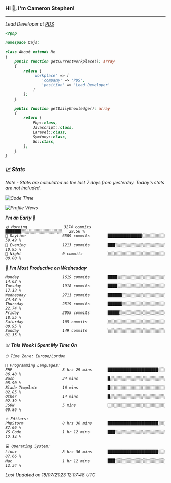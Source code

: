 ### Hi 👋, I'm Cameron Stephen!
<hr>
<p><em>Lead Developer at <a href="https://prindatasolutions.co.uk">PDS</a></p>


```php
<?php

namespace Cajs;

class About extends Me
{
    public function getCurrentWorkplace(): array
    {
        return [
            'workplace' => [
                'company' => 'PDS',
                'position' => 'Lead Developer'
            ]
        ];
    }

    public function getDailyKnowledge(): array
    {
        return [
            Php::class,
            Javascript::class,
            Laravel::class,
            Symfony::class,
            Go::class,
        ];
    }
}
```

### 📈 Stats
<p><em>Note - Stats are calculated as the last 7 days from yesterday. Today's stats are not included.</em></p>


<!--START_SECTION:waka-->
![Code Time](http://img.shields.io/badge/Code%20Time-3%2C462%20hrs%2045%20mins-blue)

![Profile Views](http://img.shields.io/badge/Profile%20Views-13-blue)

**I'm an Early 🐤** 

```text
🌞 Morning                3274 commits        ███████░░░░░░░░░░░░░░░░░░   29.56 % 
🌆 Daytime                6589 commits        ███████████████░░░░░░░░░░   59.49 % 
🌃 Evening                1213 commits        ███░░░░░░░░░░░░░░░░░░░░░░   10.95 % 
🌙 Night                  0 commits           ░░░░░░░░░░░░░░░░░░░░░░░░░   00.00 % 
```
📅 **I'm Most Productive on Wednesday** 

```text
Monday                   1619 commits        ████░░░░░░░░░░░░░░░░░░░░░   14.62 % 
Tuesday                  1918 commits        ████░░░░░░░░░░░░░░░░░░░░░   17.32 % 
Wednesday                2711 commits        ██████░░░░░░░░░░░░░░░░░░░   24.48 % 
Thursday                 2519 commits        ██████░░░░░░░░░░░░░░░░░░░   22.74 % 
Friday                   2055 commits        █████░░░░░░░░░░░░░░░░░░░░   18.55 % 
Saturday                 105 commits         ░░░░░░░░░░░░░░░░░░░░░░░░░   00.95 % 
Sunday                   149 commits         ░░░░░░░░░░░░░░░░░░░░░░░░░   01.35 % 
```


📊 **This Week I Spent My Time On** 

```text
🕑︎ Time Zone: Europe/London

💬 Programming Languages: 
PHP                      8 hrs 29 mins       ██████████████████████░░░   86.48 % 
Bash                     34 mins             █░░░░░░░░░░░░░░░░░░░░░░░░   05.90 % 
Blade Template           16 mins             █░░░░░░░░░░░░░░░░░░░░░░░░   02.85 % 
Other                    14 mins             █░░░░░░░░░░░░░░░░░░░░░░░░   02.39 % 
JSON                     5 mins              ░░░░░░░░░░░░░░░░░░░░░░░░░   00.86 % 

🔥 Editors: 
PhpStorm                 8 hrs 36 mins       ██████████████████████░░░   87.66 % 
VS Code                  1 hr 12 mins        ███░░░░░░░░░░░░░░░░░░░░░░   12.34 % 

💻 Operating System: 
Linux                    8 hrs 36 mins       ██████████████████████░░░   87.66 % 
Mac                      1 hr 12 mins        ███░░░░░░░░░░░░░░░░░░░░░░   12.34 % 
```


 Last Updated on 18/07/2023 12:07:48 UTC
<!--END_SECTION:waka-->
